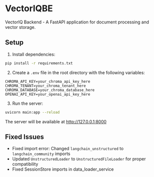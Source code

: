 # VectorIQBE

VectorIQ Backend - A FastAPI application for document processing and vector storage.

## Setup

1. Install dependencies:

```bash
pip install -r requirements.txt
```

2. Create a `.env` file in the root directory with the following variables:

```
CHROMA_API_KEY=your_chroma_api_key_here
CHROMA_TENANT=your_chroma_tenant_here
CHROMA_DATABASE=your_chroma_database_here
OPENAI_API_KEY=your_openai_api_key_here
```

3. Run the server:

```bash
uvicorn main:app --reload
```

The server will be available at http://127.0.0.1:8000

## Fixed Issues

- Fixed import error: Changed `langchain_unstructured` to `langchain_community` imports
- Updated `UnstructuredLoader` to `UnstructuredFileLoader` for proper compatibility
- Fixed SessionStore imports in data_loader_service
